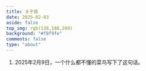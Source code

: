 ```yaml
---
title: 关于我
date: 2025-02-03
aside: false
top_img: rgb(138,188,209)
background: "#f8f9fe"
comments: false
type: "about"
---
```


1. 2025年2月9日，一个什么都不懂的菜鸟写下了这句话。